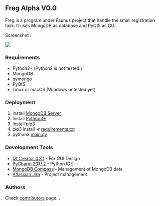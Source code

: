 ## Freg Alpha V0.0

Freg is a program under Faunus project that handle the small registration task. It uses MongoDB as database and PyQt5 as GUI.

Screenshot :

![](https://github.com/furkantokac/Freg/blob/master/src/data/ss/FregV0.0_1.png)

### Requirements
* Python3+ (Python2 is not tested.)
* MongoDB
* pymongo
* PyQt5
* Linux or macOS (Windows untested yet)
<!--```
CODEhttps://faunusteam.atlassian.net/secure/admin/EditPermissions!default.jspa?schemeId=10000
```-->

### Deployment

1) Install [MongoDB Server](https://www.mongodb.com/download-center)
2) Install [Python3+](https://www.python.org/downloads/)
3) Install [pip3](https://stackoverflow.com/questions/6587507/how-to-install-pip-with-python-3)
4) pip3 install -r [requirements.txt]()
5) python3 [main.py](https://github.com/furkantokac/Freg/blob/master/src/main.py)

### Development Tools

* [Qt Creator 4.3.1](https://www.qt.io/download-open-source) - For GUI Design
* [PyCharm 2017.2](https://www.jetbrains.com/pycharm/) - Python IDE
* [MongoDB Compass](https://www.mongodb.com/products/compass) - Management of MongoDB data
* [Atlassian Jira](https://www.atlassian.com/software/jira) - Project management

### Authors

Check [contributors](https://github.com/furkantokac/Freg/graphs/contributors) page...